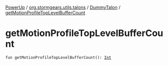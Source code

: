 [PowerUp](../../index.md) / [org.stormgears.utils.talons](../index.md) / [DummyTalon](index.md) / [getMotionProfileTopLevelBufferCount](./get-motion-profile-top-level-buffer-count.md)

# getMotionProfileTopLevelBufferCount

`fun getMotionProfileTopLevelBufferCount(): `[`Int`](https://kotlinlang.org/api/latest/jvm/stdlib/kotlin/-int/index.html)